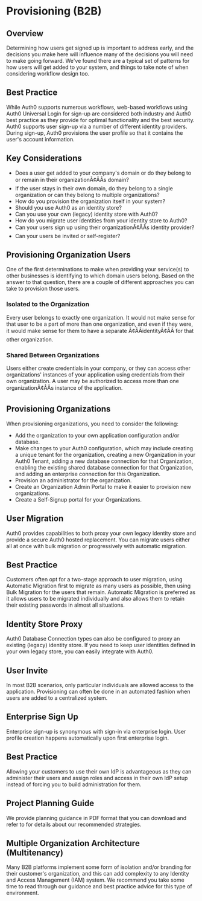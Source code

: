 # Provisioning (B2B)

## Overview

Determining how users get signed up is important to address early, and the decisions you make here will influence many of the decisions you will need to make going forward. We've found there are a typical set of patterns for how users will get added to your system, and things to take note of when considering workflow design too.

## Best Practice

While Auth0 supports numerous workflows, web-based workflows using Auth0 Universal Login for sign-up are considered both industry and Auth0 best practice as they provide for optimal functionality and the best security. Auth0 supports user sign-up via a number of different identity providers. During sign-up, Auth0 provisions the user profile so that it contains the user's account information.

## Key Considerations

- Does a user get added to your company's domain or do they belong to or remain in their organizationÃ¢ÂÂs domain?
- If the user stays in their own domain, do they belong to a single organization or can they belong to multiple organizations?
- How do you provision the organization itself in your system?
- Should you use Auth0 as an identity store?
- Can you use your own (legacy) identity store with Auth0?
- How do you migrate user identities from your identity store to Auth0?
- Can your users sign up using their organizationÃ¢ÂÂs identity provider?
- Can your users be invited or self-register?
## Provisioning Organization Users

One of the first determinations to make when providing your service(s) to other businesses is identifying to which domain users belong. Based on the answer to that question, there are a couple of different approaches you can take to provision those users.

### Isolated to the Organization

Every user belongs to exactly one organization. It would not make sense for that user to be a part of more than one organization, and even if they were, it would make sense for them to have a separate Ã¢ÂÂidentityÃ¢ÂÂ for that other organization.

### Shared Between Organizations

Users either create credentials in your company, or they can access other organizations' instances of your application using credentials from their own organization. A user may be authorized to access more than one organizationÃ¢ÂÂs instance of the application.

## Provisioning Organizations

When provisioning organizations, you need to consider the following:

- Add the organization to your own application configuration and/or database.
- Make changes to your Auth0 configuration, which may include creating a unique tenant for the organization, creating a new Organization in your Auth0 Tenant, adding a new database connection for that Organization, enabling the existing shared database connection for that Organization, and adding an enterprise connection for this Organization.
- Provision an administrator for the organization.
- Create an Organization Admin Portal to make it easier to provision new organizations.
- Create a Self-Signup portal for your Organizations.
## User Migration

Auth0 provides capabilities to both proxy your own legacy identity store and provide a secure Auth0 hosted replacement. You can migrate users either all at once with bulk migration or progressively with automatic migration.

## Best Practice

Customers often opt for a two-stage approach to user migration, using Automatic Migration first to migrate as many users as possible, then using Bulk Migration for the users that remain. Automatic Migration is preferred as it allows users to be migrated individually and also allows them to retain their existing passwords in almost all situations.

## Identity Store Proxy

Auth0 Database Connection types can also be configured to proxy an existing (legacy) identity store. If you need to keep user identities defined in your own legacy store, you can easily integrate with Auth0.

## User Invite

In most B2B scenarios, only particular individuals are allowed access to the application. Provisioning can often be done in an automated fashion when users are added to a centralized system.

## Enterprise Sign Up

Enterprise sign-up is synonymous with sign-in via enterprise login. User profile creation happens automatically upon first enterprise login.

## Best Practice

Allowing your customers to use their own IdP is advantageous as they can administer their users and assign roles and access in their own IdP setup instead of forcing you to build administration for them.

## Project Planning Guide

We provide planning guidance in PDF format that you can download and refer to for details about our recommended strategies.

## Multiple Organization Architecture (Multitenancy)

Many B2B platforms implement some form of isolation and/or branding for their customer's organization, and this can add complexity to any Identity and Access Management (IAM) system. We recommend you take some time to read through our guidance and best practice advice for this type of environment.
